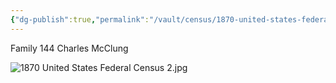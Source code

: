 ```yaml
---
{"dg-publish":true,"permalink":"/vault/census/1870-united-states-federal-census-3/","tags":["Charles-William-McClung","Mary-C-Amick","Dorcas-McClung"]}
---
```


Family 144
Charles McClung

![1870 United States Federal Census 2.jpg](/img/user/assets/1870%20United%20States%20Federal%20Census%202.jpg)
